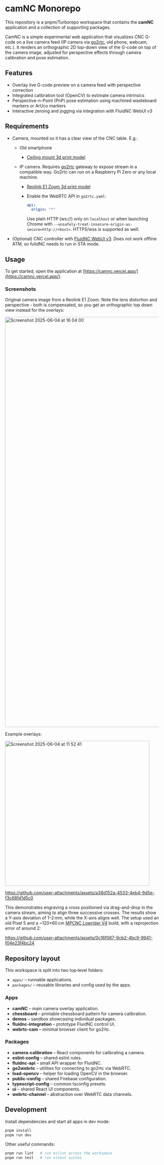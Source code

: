 # camNC Monorepo

This repository is a pnpm/Turborepo workspace that contains the **camNC**
application and a collection of supporting packages.

CamNC is a simple experimental web application that visualizes CNC G-code on a live camera feed (IP camera via [go2rtc](https://github.com/AlexxIT/go2rtc), old phone, webcam, etc.). It renders an orthographic 2D top-down view of the G-code on top of the camera image, adjusted for perspective effects through camera calibration and pose estimation.

## Features

- Overlay live G-code preview on a camera feed with perspective correction
- Integrated calibration tool (OpenCV) to estimate camera intrinsics
- Perspective-n-Point (PnP) pose estimation using machined wasteboard markers or ArUco markers
- Interactive zeroing and jogging via integration with FluidNC WebUI v3

## Requirements

- Camera, mounted so it has a clear view of the CNC table. E.g.:

  - Old smartphone
    - [Ceiling mount 3d print model](https://makerworld.com/en/models/1455114-ceiling-top-down-phone-mount-with-ball-joint#profileId-1516416)
  - IP camera. Requires [go2rtc](https://github.com/AlexxIT/go2rtc) gateway to expose stream in a compatible way. Go2rtc can run on a Raspberry Pi Zero or any local machine.

    - [Reolink E1 Zoom 3d print model](https://makerworld.com/en/models/1461605-reolink-e1-zoom-ceiling-down-mount-looking-down#profileId-1524062)
    - Enable the WebRTC API in `go2rtc.yaml`:

      ```yaml
      api:
        origin: "*"
      ```

      Use plain HTTP (ws://) only on `localhost` or when launching Chrome with
      `--unsafely-treat-insecure-origin-as-secure=http://<host>`. HTTPS/wss is
      supported as well.

- (Optional) CNC controller with [FluidNC WebUI v3](http://wiki.fluidnc.com/en/features/webui). Does not work offline ATM, so fulidNC needs to run in STA mode.

## Usage

To get started, open the application at [https://camnc.vercel.app/](https://camnc.vercel.app/).

### Screenshots

Original camera image from a Reolink E1 Zoom. Note the lens distortion and perspective - both is compensated, so you get an orthographic top down view instead for the overlays:

<img width="1339" alt="Screenshot 2025-06-04 at 16 04 00" src="https://github.com/user-attachments/assets/39062592-b1a4-4a1c-abfd-be1a90b5517b" />

Example overlays:

<img width="473" alt="Screenshot 2025-06-04 at 11 52 41" src="https://github.com/user-attachments/assets/7de1504d-b0ca-4db3-bff7-a958a1131071" />

https://github.com/user-attachments/assets/a38d152a-4533-4eb4-9d5e-f3c68fd1d5c0

This demonstrates engraving a cross positioned via drag-and-drop in the camera stream, aiming to align three successive crosses. The results show a Y-axis deviation of 1–2 mm, while the X-axis aligns well. The setup used an old Pixel 5 and a ~120×60 cm [MPCNC Lowrider V4](https://docs.v1e.com/lowrider/) build, with a reprojection error of around 2:

https://github.com/user-attachments/assets/0c16f067-9cb2-4bc9-9941-f04e23f4bc24

## Repository layout

This workspace is split into two top‑level folders:

- `apps/` – runnable applications.
- `packages/` – reusable libraries and config used by the apps.

### Apps

- **camNC** – main camera overlay application.
- **chessboard** – printable chessboard pattern for camera calibration.
- **demos** – sandbox showcasing individual packages.
- **fluidnc-integration** – prototype FluidNC control UI.
- **webrtc-cam** – minimal browser client for go2rtc.

### Packages

- **camera-calibration** – React components for calibrating a camera.
- **eslint-config** – shared eslint rules.
- **fluidnc-api** – small API wrapper for FluidNC.
- **go2webrtc** – utilities for connecting to go2rtc via WebRTC.
- **load-opencv** – helper for loading OpenCV in the browser.
- **public-config** – shared Firebase configuration.
- **typescript-config** – common tsconfig presets.
- **ui** – shared React UI components.
- **webrtc-channel** – abstraction over WebRTC data channels.

## Development

Install dependencies and start all apps in dev mode:

```bash
pnpm install
pnpm run dev
```

Other useful commands:

```bash
pnpm run lint   # run eslint across the workspace
pnpm run test   # run vitest suites
```
